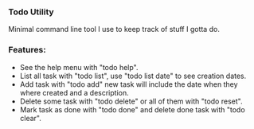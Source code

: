 ### Todo Utility
Minimal command line tool I use to keep track of stuff I gotta do.  
### Features:
- See the help menu with "todo help".
- List all task with "todo list", use "todo list date" to see creation dates.
- Add task with "todo add" new task will include the date when they where created and a description.
- Delete some task with "todo delete" or all of them with "todo reset".
- Mark task as done with "todo done" and delete done task with "todo clear".
